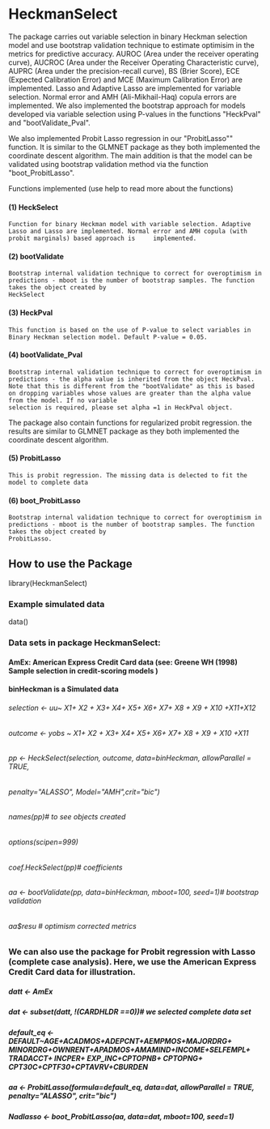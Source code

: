 # HeckmanSelect

The package carries out variable selection in binary Heckman selection model and use bootstrap validation technique to estimate optimisim in the metrics for predictive accuracy. AUROC (Area under the receiver operating curve), 
AUCROC (Area under the Receiver Operating Characteristic curve), AUPRC (Area under the precision-recall curve), BS (Brier Score), ECE (Expected Calibration Error) and MCE (Maximum Calibration Error) are implemented.
Lasso and Adaptive Lasso are implemented for variable selection. Normal error and AMH (Ali-Mikhail-Haq) copula errors are implemented. We also implemented the 
bootstrap approach for models developed via variable selection using P-values in the functions "HeckPval" and "bootValidate_Pval".

We also implemented Probit Lasso regression in our "ProbitLasso"" function. It is similar to the GLMNET package as they both implemented the coordinate descent
algorithm. The main addition is that the model can be validated using bootstrap validation method via the function "boot_ProbitLasso".

Functions implemented (use help to read more about the functions)
#### (1) HeckSelect 
    Function for binary Heckman model with variable selection. Adaptive Lasso and Lasso are implemented. Normal error and AMH copula (with probit marginals) based approach is     implemented.
 
#### (2) bootValidate
    Bootstrap internal validation technique to correct for overoptimism in predictions - mboot is the number of bootstrap samples. The function takes the object created by
    HeckSelect
 
#### (3) HeckPval
    This function is based on the use of P-value to select variables in Binary Heckman selection model. Default P-value = 0.05. 
  
#### (4) bootValidate_Pval
    Bootstrap internal validation technique to correct for overoptimism in predictions - the alpha value is inherited from the object HeckPval.
    Note that this is different from the "bootValidate" as this is based on dropping variables whose values are greater than the alpha value from the model. If no variable
    selection is required, please set alpha =1 in HeckPval object.
  

The package also contain functions for regularized probit regression. the results are similar to GLMNET package as they both implemented the coordinate descent algorithm.

#### (5) ProbitLasso
    This is probit regression. The missing data is delected to fit the model to complete data
    
#### (6) boot_ProbitLasso
    Bootstrap internal validation technique to correct for overoptimism in predictions - mboot is the number of bootstrap samples. The function takes the object created by 
    ProbitLasso.
    
## How to use the Package
 library(HeckmanSelect)
### Example simulated data
data()
### Data sets in package HeckmanSelect:
#### AmEx: American Express Credit Card data (see: Greene WH (1998) Sample selection in credit-scoring models )
#### binHeckman is a Simulated data



###### selection <- uu~ X1+ X2 + X3+ X4+ X5+ X6+ X7+ X8 + X9 + X10 +X11+X12
###### outcome <- yobs ~ X1+ X2 + X3+ X4+ X5+ X6+ X7+ X8 + X9 + X10 +X11

###### pp <- HeckSelect(selection, outcome, data=binHeckman, allowParallel = TRUE,
###### penalty="ALASSO", Model="AMH",crit="bic")
###### names(pp)# to see objects created
###### options(scipen=999)
###### coef.HeckSelect(pp)# coefficients
###### aa <- bootValidate(pp, data=binHeckman, mboot=100, seed=1)# bootstrap validation
###### aa$resu # optimism corrected metrics



### We can also use the package for Probit regression with Lasso (complete case analysis). Here, we use the American Express Credit Card data for illustration.

##### datt <- AmEx
##### dat <- subset(datt,  !(CARDHLDR ==0))# we selected complete data set
##### default_eq <- DEFAULT~AGE+ACADMOS+ADEPCNT+AEMPMOS+MAJORDRG+ MINORDRG+OWNRENT+APADMOS+AMAMIND+INCOME+SELFEMPL+ TRADACCT+ INCPER+ EXP_INC+CPTOPNB+ CPTOPNG+ CPT30C+CPTF30+CPTAVRV+CBURDEN

##### aa <- ProbitLasso(formula=default_eq, data=dat, allowParallel = TRUE, penalty="ALASSO", crit="bic")
##### Nadlasso <- boot_ProbitLasso(aa, data=dat, mboot=100, seed=1)
